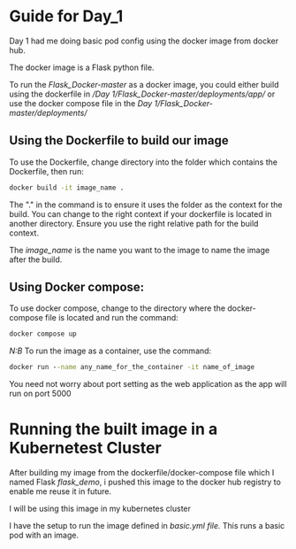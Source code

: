 # Guide for Day_1

Day 1 had me doing basic pod config using the docker image from docker hub.

The docker image is a Flask python file.

To run the *Flask_Docker-master* as a docker image, you could either build using the dockerfile in */Day 1/Flask_Docker-master/deployments/app/* or use the docker compose file in the *Day 1/Flask_Docker-master/deployments/*


## Using the Dockerfile to build our image

To use the Dockerfile, change directory into the folder which contains the Dockerfile, then run:

```cmd
docker build -it image_name .
```
The "." in the command is to ensure it uses the folder as the context for the build. You can change to the right context if your dockerfile is located in another directory. Ensure you use the right relative path for the build context.

The *image_name* is the name you want to the image to name the image after the build.

## Using Docker compose:

To use docker compose, change to the directory where the docker-compose file is located and run the command:
```cmd
docker compose up
```

_N:B_ To run the image as a container, use the command:
```cmd
docker run --name any_name_for_the_container -it name_of_image
```

You need not worry about port setting as the web application as the app will run on port 5000

# Running the built image in a Kubernetest Cluster

After building my image from the dockerfile/docker-compose file which I named Flask _flask_demo_, i pushed this image to the docker hub registry to enable me reuse it in future.

I will be using this image in my kubernetes cluster

I have the setup to run the image defined in _basic.yml file._ This runs a basic pod with an image.
